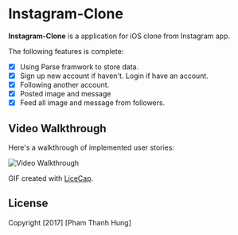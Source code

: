 # Instagram-Clone

**Instagram-Clone** is a application for iOS clone from Instagram app.

The following features is complete:

* [x] Using Parse framwork to store data.
* [x] Sign up new account if haven't. Login if have an account.
* [x] Following another account.
* [x] Posted image and message
* [x] Feed all image and message from followers.

## Video Walkthrough 

Here's a walkthrough of implemented user stories:

<img src='http://i.imgur.com/VRdwT1t.gif' title='Video Walkthrough' width='' alt='Video Walkthrough' />

GIF created with [LiceCap](http://www.cockos.com/licecap/).

## License

Copyright [2017] [Pham Thanh Hung]
